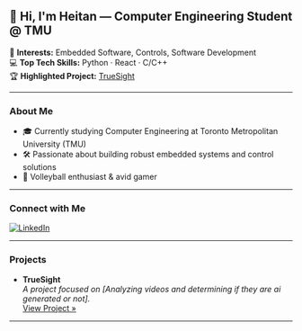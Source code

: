 ## 👋 Hi, I'm Heitan — Computer Engineering Student @ TMU

🔬 **Interests:** Embedded Software, Controls, Software Development  
💻 **Top Tech Skills:** Python · React · C/C++  
🏆 **Highlighted Project:** [TrueSight](https://github.com/Heitan104/TrueSight) <!-- Replace # with your project link -->

---

### About Me

- 🎓 Currently studying Computer Engineering at Toronto Metropolitan University (TMU)
- 🛠️ Passionate about building robust embedded systems and control solutions
- 🏐 Volleyball enthusiast & avid gamer

---

### Connect with Me

[![LinkedIn](https://img.shields.io/badge/LinkedIn-blue?logo=linkedin&logoColor=white&style=flat-square)](https://www.linkedin.com/in/heitan-kandasamy) <!-- Replace with your LinkedIn URL -->

---

### Projects

- **TrueSight**  
  *A project focused on [Analyzing videos and determining if they are ai generated or not].*  
  [View Project »](https://github.com/Heitan104/TrueSight) <!-- Replace # with your project link -->

---

<!--
Minimalistic/professional theme: clean sections, simple icons, no clutter.
You can add more details or sections as you see fit!
-->
